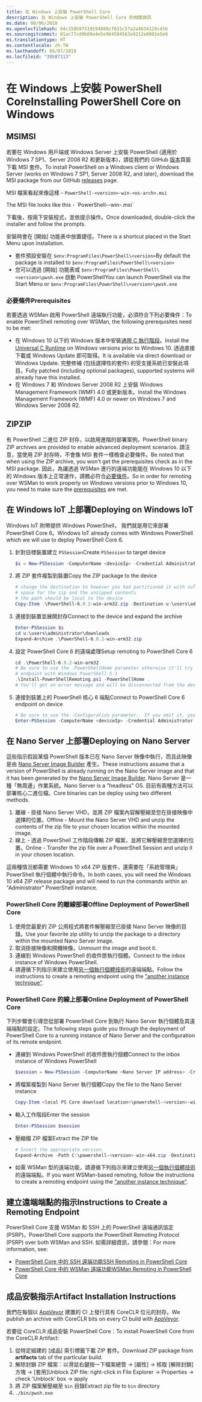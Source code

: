 ```yaml
---
title: 在 Windows 上安裝 PowerShell Core
description: 在 Windows 上安裝 PowerShell Core 的相關資訊
ms.date: 08/06/2018
ms.openlocfilehash: 84c158b97519194888cf031c57a2a4634120c456
ms.sourcegitcommit: 01ac77cd0b00e4e5e964504563a9212e8002e5e0
ms.translationtype: HT
ms.contentlocale: zh-TW
ms.lasthandoff: 08/07/2018
ms.locfileid: "39587113"
---
```

# <a name="installing-powershell-core-on-windows"></a><span data-ttu-id="2932a-103">在 Windows 上安裝 PowerShell Core</span><span class="sxs-lookup"><span data-stu-id="2932a-103">Installing PowerShell Core on Windows</span></span>

## <a name="msi"></a><span data-ttu-id="2932a-104">MSI</span><span class="sxs-lookup"><span data-stu-id="2932a-104">MSI</span></span>

<span data-ttu-id="2932a-105">若要在 Windows 用戶端或 Windows Server 上安裝 PowerShell (適用於 Windows 7 SP1、Server 2008 R2 和更新版本)，請從我們的 GitHub [版本][]頁面下載 MSI 套件。</span><span class="sxs-lookup"><span data-stu-id="2932a-105">To install PowerShell on a Windows client or Windows Server (works on Windows 7 SP1, Server 2008 R2, and later), download the MSI package from our GitHub [releases][] page.</span></span>

<span data-ttu-id="2932a-106">MSI 檔案看起來像這樣 - `PowerShell-<version>-win-<os-arch>.msi`
<!-- TODO: should be updated to point to the Download Center as well --></span><span class="sxs-lookup"><span data-stu-id="2932a-106">The MSI file looks like this - `PowerShell-<version>-win-<os-arch>.msi`
<!-- TODO: should be updated to point to the Download Center as well --></span></span>

<span data-ttu-id="2932a-107">下載後，按兩下安裝程式，並依提示操作。</span><span class="sxs-lookup"><span data-stu-id="2932a-107">Once downloaded, double-click the installer and follow the prompts.</span></span>

<span data-ttu-id="2932a-108">安裝時會在 [開始] 功能表中放置捷徑。</span><span class="sxs-lookup"><span data-stu-id="2932a-108">There is a shortcut placed in the Start Menu upon installation.</span></span>

- <span data-ttu-id="2932a-109">套件預設安裝在 `$env:ProgramFiles\PowerShell\<version>`</span><span class="sxs-lookup"><span data-stu-id="2932a-109">By default the package is installed to `$env:ProgramFiles\PowerShell\<version>`</span></span>
- <span data-ttu-id="2932a-110">您可以透過 [開始] 功能表或 `$env:ProgramFiles\PowerShell\<version>\pwsh.exe` 啟動 PowerShell</span><span class="sxs-lookup"><span data-stu-id="2932a-110">You can launch PowerShell via the Start Menu or `$env:ProgramFiles\PowerShell\<version>\pwsh.exe`</span></span>

### <a name="prerequisites"></a><span data-ttu-id="2932a-111">必要條件</span><span class="sxs-lookup"><span data-stu-id="2932a-111">Prerequisites</span></span>

<span data-ttu-id="2932a-112">若要透過 WSMan 啟用 PowerShell 遠端執行功能，必須符合下列必要條件：</span><span class="sxs-lookup"><span data-stu-id="2932a-112">To enable PowerShell remoting over WSMan, the following prerequisites need to be met:</span></span>

- <span data-ttu-id="2932a-113">在 Windows 10 以下的 Windows 版本中安裝[通用 C 執行階段](https://www.microsoft.com/download/details.aspx?id=50410)。</span><span class="sxs-lookup"><span data-stu-id="2932a-113">Install the [Universal C Runtime](https://www.microsoft.com/download/details.aspx?id=50410) on Windows versions prior to Windows 10.</span></span>
  <span data-ttu-id="2932a-114">透過直接下載或 Windows Update 即可取得。</span><span class="sxs-lookup"><span data-stu-id="2932a-114">It is available via direct download or Windows Update.</span></span>
  <span data-ttu-id="2932a-115">完整修補 (包括選擇性的套件) 的受支援系統已安裝此項目。</span><span class="sxs-lookup"><span data-stu-id="2932a-115">Fully patched (including optional packages), supported systems will already have this installed.</span></span>
- <span data-ttu-id="2932a-116">在 Windows 7 和 Windows Server 2008 R2 上安裝 Windows Management Framework (WMF) 4.0 或更新版本。</span><span class="sxs-lookup"><span data-stu-id="2932a-116">Install the Windows Management Framework (WMF) 4.0 or newer on Windows 7 and Windows Server 2008 R2.</span></span>

## <a name="zip"></a><span data-ttu-id="2932a-117">ZIP</span><span class="sxs-lookup"><span data-stu-id="2932a-117">ZIP</span></span>

<span data-ttu-id="2932a-118">有 PowerShell 二進位 ZIP 封存，以啟用進階的部署案例。</span><span class="sxs-lookup"><span data-stu-id="2932a-118">PowerShell binary ZIP archives are provided to enable advanced deployment scenarios.</span></span>
<span data-ttu-id="2932a-119">請注意，當使用 ZIP 封存時，不會像 MSI 套件一樣檢查必要條件。</span><span class="sxs-lookup"><span data-stu-id="2932a-119">Be noted that when using the ZIP archive, you won't get the prerequisites check as in the MSI package.</span></span>
<span data-ttu-id="2932a-120">因此，為讓透過 WSMan 進行的遠端功能能在 Windows 10 以下的 Windows 版本上正常運作，請務必符合[必要條件](#prerequisites)。</span><span class="sxs-lookup"><span data-stu-id="2932a-120">So in order for remoting over WSMan to work properly on Windows versions prior to Windows 10, you need to make sure the [prerequisites](#prerequisites) are met.</span></span>

## <a name="deploying-on-windows-iot"></a><span data-ttu-id="2932a-121">在 Windows IoT 上部署</span><span class="sxs-lookup"><span data-stu-id="2932a-121">Deploying on Windows IoT</span></span>

<span data-ttu-id="2932a-122">Windows IoT 附帶提供 Windows PowerShell， 我們就是用它來部署 PowerShell Core 6。</span><span class="sxs-lookup"><span data-stu-id="2932a-122">Windows IoT already comes with Windows PowerShell which we will use to deploy PowerShell Core 6.</span></span>

1. <span data-ttu-id="2932a-123">針對目標裝置建立 `PSSession`</span><span class="sxs-lookup"><span data-stu-id="2932a-123">Create `PSSession` to target device</span></span>

   ```powershell
   $s = New-PSSession -ComputerName <deviceIp> -Credential Administrator
   ```

2. <span data-ttu-id="2932a-124">將 ZIP 套件複製到裝置</span><span class="sxs-lookup"><span data-stu-id="2932a-124">Copy the ZIP package to the device</span></span>

   ```powershell
   # change the destination to however you had partitioned it with sufficient
   # space for the zip and the unzipped contents
   # the path should be local to the device
   Copy-Item .\PowerShell-6.0.2-win-arm32.zip -Destination u:\users\administrator\Downloads -ToSession $s
   ```

3. <span data-ttu-id="2932a-125">連接到裝置並展開封存</span><span class="sxs-lookup"><span data-stu-id="2932a-125">Connect to the device and expand the archive</span></span>

   ```powershell
   Enter-PSSession $s
   cd u:\users\administrator\downloads
   Expand-Archive .\PowerShell-6.0.2-win-arm32.zip
   ```

4. <span data-ttu-id="2932a-126">設定 PowerShell Core 6 的遠端處理</span><span class="sxs-lookup"><span data-stu-id="2932a-126">Setup remoting to PowerShell Core 6</span></span>

   ```powershell
   cd .\PowerShell-6.0.2-win-arm32
   # Be sure to use the -PowerShellHome parameter otherwise it'll try to create a new
   # endpoint with Windows PowerShell 5.1
   .\Install-PowerShellRemoting.ps1 -PowerShellHome .
   # You'll get an error message and will be disconnected from the device because it has to restart WinRM
   ```

5. <span data-ttu-id="2932a-127">連接到裝置上的 PowerShell 核心 6 端點</span><span class="sxs-lookup"><span data-stu-id="2932a-127">Connect to PowerShell Core 6 endpoint on device</span></span>

   ```powershell
   # Be sure to use the -Configuration parameter.  If you omit it, you will connect to Windows PowerShell 5.1
   Enter-PSSession -ComputerName <deviceIp> -Credential Administrator -Configuration powershell.6.0.2
   ```

## <a name="deploying-on-nano-server"></a><span data-ttu-id="2932a-128">在 Nano Server 上部署</span><span class="sxs-lookup"><span data-stu-id="2932a-128">Deploying on Nano Server</span></span>

<span data-ttu-id="2932a-129">這些指示假設某個 PowerShell 版本已在 Nano Server 映像中執行，而且此映像是由 [Nano Server Image Builder](/windows-server/get-started/deploy-nano-server) 產生。</span><span class="sxs-lookup"><span data-stu-id="2932a-129">These instructions assume that a version of PowerShell is already running on the Nano Server image and that it has been generated by the [Nano Server Image Builder](/windows-server/get-started/deploy-nano-server).</span></span>
<span data-ttu-id="2932a-130">Nano Server 是一種「無周邊」作業系統。</span><span class="sxs-lookup"><span data-stu-id="2932a-130">Nano Server is a "headless" OS.</span></span> <span data-ttu-id="2932a-131">目前有兩種方法可以部署核心二進位檔。</span><span class="sxs-lookup"><span data-stu-id="2932a-131">Core binaries can be deploy using two different methods.</span></span>

1. <span data-ttu-id="2932a-132">離線 - 掛接 Nano Server VHD，並將 ZIP 檔案內容解壓縮至您在掛接映像中選擇的位置。</span><span class="sxs-lookup"><span data-stu-id="2932a-132">Offline - Mount the Nano Server VHD and unzip the contents of the zip file to your chosen location within the mounted image.</span></span>
2. <span data-ttu-id="2932a-133">線上 - 透過 PowerShell 工作階段傳輸 ZIP 檔案，並將它解壓縮至您選擇的位置。</span><span class="sxs-lookup"><span data-stu-id="2932a-133">Online - Transfer the zip file over a PowerShell Session and unzip it in your chosen location.</span></span>

<span data-ttu-id="2932a-134">這兩種情況都需要 Windows 10 x64 ZIP 版套件，還需要在「系統管理員」PowerShell 執行個體中執行命令。</span><span class="sxs-lookup"><span data-stu-id="2932a-134">In both cases, you will need the Windows 10 x64 ZIP release package and will need to run the commands within an "Administrator" PowerShell instance.</span></span>

### <a name="offline-deployment-of-powershell-core"></a><span data-ttu-id="2932a-135">PowerShell Core 的離線部署</span><span class="sxs-lookup"><span data-stu-id="2932a-135">Offline Deployment of PowerShell Core</span></span>

1. <span data-ttu-id="2932a-136">使用您最愛的 ZIP 公用程式將套件解壓縮至已掛接 Nano Server 映像的目錄。</span><span class="sxs-lookup"><span data-stu-id="2932a-136">Use your favorite zip utility to unzip the package to a directory within the mounted Nano Server image.</span></span>
2. <span data-ttu-id="2932a-137">取消掛接映像和開機映像。</span><span class="sxs-lookup"><span data-stu-id="2932a-137">Unmount the image and boot it.</span></span>
3. <span data-ttu-id="2932a-138">連線到 Windows PowerShell 的收件匣執行個體。</span><span class="sxs-lookup"><span data-stu-id="2932a-138">Connect to the inbox instance of Windows PowerShell.</span></span>
4. <span data-ttu-id="2932a-139">請遵循下列指示來建立使用[另一個執行個體技術](#executed-by-another-instance-of-powershell-on-behalf-of-the-instance-that-it-will-register)的遠端端點。</span><span class="sxs-lookup"><span data-stu-id="2932a-139">Follow the instructions to create a remoting endpoint using the ["another instance technique"](#executed-by-another-instance-of-powershell-on-behalf-of-the-instance-that-it-will-register).</span></span>

### <a name="online-deployment-of-powershell-core"></a><span data-ttu-id="2932a-140">PowerShell Core 的線上部署</span><span class="sxs-lookup"><span data-stu-id="2932a-140">Online Deployment of PowerShell Core</span></span>

<span data-ttu-id="2932a-141">下列步驟會引導您從部署 PowerShell Core 到執行 Nano Server 執行個體及其遠端端點的設定。</span><span class="sxs-lookup"><span data-stu-id="2932a-141">The following steps guide you through the deployment of PowerShell Core to a running instance of Nano Server and the configuration of its remote endpoint.</span></span>

- <span data-ttu-id="2932a-142">連線到 Windows PowerShell 的收件匣執行個體</span><span class="sxs-lookup"><span data-stu-id="2932a-142">Connect to the inbox instance of Windows PowerShell</span></span>

  ```powershell
  $session = New-PSSession -ComputerName <Nano Server IP address> -Credential <An Administrator account on the system>
  ```

- <span data-ttu-id="2932a-143">將檔案複製到 Nano Server 執行個體</span><span class="sxs-lookup"><span data-stu-id="2932a-143">Copy the file to the Nano Server instance</span></span>

  ```powershell
  Copy-Item <local PS Core download location>\powershell-<version>-win-x64.zip c:\ -ToSession $session
  ```

- <span data-ttu-id="2932a-144">輸入工作階段</span><span class="sxs-lookup"><span data-stu-id="2932a-144">Enter the session</span></span>

  ```powershell
  Enter-PSSession $session
  ```

- <span data-ttu-id="2932a-145">壓縮檔 ZIP 檔案</span><span class="sxs-lookup"><span data-stu-id="2932a-145">Extract the ZIP file</span></span>

  ```powershell
  # Insert the appropriate version.
  Expand-Archive -Path C:\powershell-<version>-win-x64.zip -DestinationPath "C:\PowerShellCore_<version>"
  ```

- <span data-ttu-id="2932a-146">如需 WSMan 型的遠端功能，請遵循下列指示來建立使用[另一個執行個體技術](../core-powershell/WSMan-Remoting-in-PowerShell-Core.md#executed-by-another-instance-of-powershell-on-behalf-of-the-instance-that-it-will-register)的遠端端點。</span><span class="sxs-lookup"><span data-stu-id="2932a-146">If you want WSMan-based remoting, follow the instructions to create a remoting endpoint using the ["another instance technique"](../core-powershell/WSMan-Remoting-in-PowerShell-Core.md#executed-by-another-instance-of-powershell-on-behalf-of-the-instance-that-it-will-register).</span></span>

## <a name="instructions-to-create-a-remoting-endpoint"></a><span data-ttu-id="2932a-147">建立遠端端點的指示</span><span class="sxs-lookup"><span data-stu-id="2932a-147">Instructions to Create a Remoting Endpoint</span></span>

<span data-ttu-id="2932a-148">PowerShell Core 支援 WSMan 和 SSH 上的 PowerShell 遠端通訊協定 (PSRP)。</span><span class="sxs-lookup"><span data-stu-id="2932a-148">PowerShell Core supports the PowerShell Remoting Protocol (PSRP) over both WSMan and SSH.</span></span>
<span data-ttu-id="2932a-149">如需詳細資訊，請參閱：</span><span class="sxs-lookup"><span data-stu-id="2932a-149">For more information, see:</span></span>

- <span data-ttu-id="2932a-150">[PowerShell Core 中的 SSH 遠端功能][ssh-remoting]</span><span class="sxs-lookup"><span data-stu-id="2932a-150">[SSH Remoting in PowerShell Core][ssh-remoting]</span></span>
- <span data-ttu-id="2932a-151">[PowerShell Core 中的 WSMan 遠端功能][wsman-remoting]</span><span class="sxs-lookup"><span data-stu-id="2932a-151">[WSMan Remoting in PowerShell Core][wsman-remoting]</span></span>

## <a name="artifact-installation-instructions"></a><span data-ttu-id="2932a-152">成品安裝指示</span><span class="sxs-lookup"><span data-stu-id="2932a-152">Artifact Installation Instructions</span></span>

<span data-ttu-id="2932a-153">我們在每個以 [AppVeyor][] 建置的 CI 上發行具有 CoreCLR 位元的封存。</span><span class="sxs-lookup"><span data-stu-id="2932a-153">We publish an archive with CoreCLR bits on every CI build with [AppVeyor][].</span></span>

<span data-ttu-id="2932a-154">若要從 CoreCLR 成品安裝 PowerShell Core：</span><span class="sxs-lookup"><span data-stu-id="2932a-154">To install PowerShell Core from the CoreCLR Artifact:</span></span>

1. <span data-ttu-id="2932a-155">從特定組建的 [成品] 索引標籤下載 ZIP 套件。</span><span class="sxs-lookup"><span data-stu-id="2932a-155">Download ZIP package from **artifacts** tab of the particular build.</span></span>
2. <span data-ttu-id="2932a-156">解除封鎖 ZIP 檔案：以滑鼠右鍵按一下檔案總管 -> [屬性] -> 核取 [解除封鎖] 方塊 -> [套用]</span><span class="sxs-lookup"><span data-stu-id="2932a-156">Unblock ZIP file: right-click in File Explorer -> Properties -> check 'Unblock' box -> apply</span></span>
3. <span data-ttu-id="2932a-157">將 ZIP 檔案解壓縮至 `bin` 目錄</span><span class="sxs-lookup"><span data-stu-id="2932a-157">Extract zip file to `bin` directory</span></span>
4. `./bin/pwsh.exe`

<!-- [download-center]: TODO -->

[版本]: https://github.com/PowerShell/PowerShell/releases
[releases]: https://github.com/PowerShell/PowerShell/releases
[ssh-remoting]: ../core-powershell/SSH-Remoting-in-PowerShell-Core.md
[wsman-remoting]: ../core-powershell/WSMan-Remoting-in-PowerShell-Core.md
[AppVeyor]: https://ci.appveyor.com/project/PowerShell/powershell
